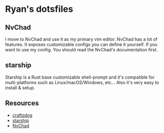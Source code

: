 # Ryan's dotsfiles

## NvChad

I move to NvChad and use it as my primary vim editor. NvChad has a lot of features. It exposes customizable configs you can define it yourself. If you want to use my config. You should read the NvChad's documentation first.

## starship

Starship is a Rust base customizable shell-prompt and it's compatible for
multi-platforms such as Linux/macOS/Windows, etc... Also it's very easy to
install & setup.

## Resources

- [craftzdog](https://github.com/craftzdog/dotfiles-public)
- [starship](https://starship.rs)
- [NvChad](https://nvchad.com)
